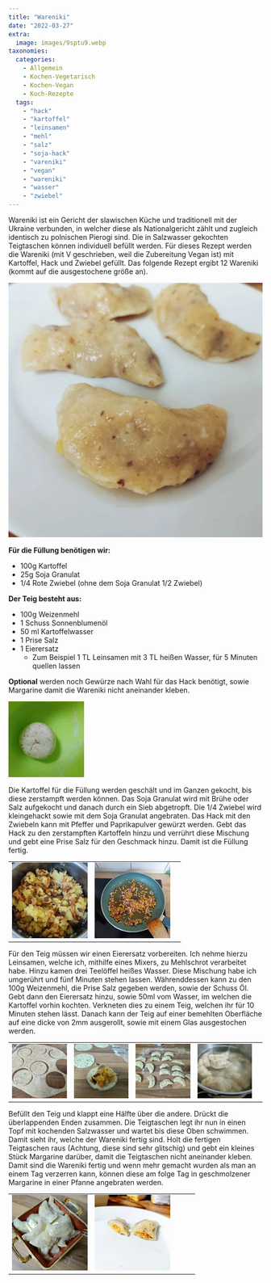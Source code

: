 ```yaml
---
title: "Wareniki"
date: "2022-03-27"
extra:
  image: images/9sptu9.webp
taxonomies:
  categories:
    - Allgemein
    - Kochen-Vegetarisch
    - Kochen-Vegan
    - Koch-Rezepte
  tags:
    - "hack"
    - "kartoffel"
    - "leinsamen"
    - "mehl"
    - "salz"
    - "soja-hack"
    - "vareniki"
    - "vegan"
    - "wareniki"
    - "wasser"
    - "zwiebel"
---
```


Wareniki ist ein Gericht der slawischen Küche und traditionell mit der Ukraine verbunden, in welcher diese als Nationalgericht zählt und zugleich identisch zu polnischen Pierogi sind. Die in Salzwasser gekochten Teigtaschen können individuell befüllt werden. Für dieses Rezept werden die Wareniki (mit V geschrieben, weil die Zubereitung Vegan ist) mit Kartoffel, Hack und Zwiebel gefüllt. Das folgende Rezept ergibt 12 Wareniki (kommt auf die ausgestochene größe an).

[![Ukrainische Teigttaschen auf einem Teller](images/9sptu9.webp)](images/9sptu9.webp)

**Für die Füllung benötigen wir:**

- 100g Kartoffel
- 25g Soja Granulat
- 1/4 Rote Zwiebel (ohne dem Soja Granulat 1/2 Zwiebel)

**Der Teig besteht aus:**

- 100g Weizenmehl
- 1 Schuss Sonnenblumenöl
- 50 ml Kartoffelwasser
- 1 Prise Salz
- 1 Eierersatz
    - Zum Beispiel 1 TL Leinsamen mit 3 TL heißen Wasser, für 5 Minuten quellen lassen

**Optional** werden noch Gewürze nach Wahl für das Hack benötigt, sowie Margarine damit die Wareniki nicht aneinander kleben.

[![Teigkugel mit Leinsamenschrott in einer Schüssel](images/IMG20220318181348_065712-edited-scaled-thumb.webp)](images/IMG20220318181348_065712-edited-scaled.webp)

Die Kartoffel für die Füllung werden geschält und im Ganzen gekocht, bis diese zerstampft werden können. Das Soja Granulat wird mit Brühe oder Salz aufgekocht und danach durch ein Sieb abgetropft. Die 1/4 Zwiebel wird kleingehackt sowie mit dem Soja Granulat angebraten. Das Hack mit den Zwiebeln kann mit Pfeffer und Paprikapulver gewürzt werden. Gebt das Hack zu den zerstampften Kartoffeln hinzu und verrührt diese Mischung und gebt eine Prise Salz für den Geschmack hinzu. Damit ist die Füllung fertig.

||||
:----:|:----:|:----:
[![Stampfkartoffel mit Sojahack und Zwiebel in einem Topf](images/224cbf14-cdb6-4c6f-a4a8-8542d8c5b845-edited-thumb.webp)](images/224cbf14-cdb6-4c6f-a4a8-8542d8c5b845-edited.webp)|[![Sojahack welches in einer Pfanne angebraten wird](images/53da584f-5c99-4c48-bc66-fdae6cdbacaf-thumb.webp)](images/53da584f-5c99-4c48-bc66-fdae6cdbacaf.webp)

Für den Teig müssen wir einen Eierersatz vorbereiten. Ich nehme hierzu Leinsamen, welche ich, mithilfe eines Mixers, zu Mehlschrot verarbeitet habe. Hinzu kamen drei Teelöffel heißes Wasser. Diese Mischung habe ich umgerührt und fünf Minuten stehen lassen. Währenddessen kann zu den 100g Weizenmehl, die Prise Salz gegeben werden, sowie der Schuss Öl. Gebt dann den Eierersatz hinzu, sowie 50ml vom Wasser, im welchen die Kartoffel vorhin kochten. Verkneten dies zu einem Teig, welchen ihr für 10 Minuten stehen lässt. Danach kann der Teig auf einer bemehlten Oberfläche auf eine dicke von 2mm ausgerollt, sowie mit einem Glas ausgestochen werden.

||||||
:----:|:----:|:----:|:----:|:----:
[![Ausgerollter Teig mit runden ausgestochenen Tallern](images/IMG20220318181654_065153-scaled-thumb.webp)](images/IMG20220318181654_065153-scaled.webp)|[![Teigtaller belegt mit Stampfkartoffel und Hack](images/IMG20220318182454_065404-scaled-thumb.webp)](images/IMG20220318182454_065404-scaled.webp)|[![Mehrere Zussamengeklappte Teigtaschen auf einer Arbeitsplatte](images/IMG20220318183226_065906-scaled-thumb.webp)](images/IMG20220318183226_065906-scaled.webp)|[![Wareniki in einem Topf mit heißen Wasser](images/IMG20220318183727_065259-scaled-thumb.webp)](images/IMG20220318183727_065259-scaled.webp)

Befüllt den Teig und klappt eine Hälfte über die andere. Drückt die überlappenden Enden zusammen. Die Teigtaschen legt ihr nun in einen Topf mit kochenden Salzwasser und wartet bis diese Oben schwimmen. Damit sieht ihr, welche der Wareniki fertig sind. Holt die fertigen Teigtaschen raus (Achtung, diese sind sehr glitschig) und gebt ein kleines Stück Margarine darüber, damit die Teigtaschen nicht aneinander kleben. Damit sind die Wareniki fertig und wenn mehr gemacht wurden als man an einem Tag verzerren kann, können diese am folge Tag in geschmolzener Margarine in einer Pfanne angebraten werden.

||||||
:----:|:----:|:----:|:----:|:----:
[![Fertige Wareniki in einer Tonschale mit Margarine bedeckt](images/IMG20220318184200_065612-scaled-thumb.webp)](images/IMG20220318184200_065612-scaled.webp)|[![Aufgeschnitte Wareniki mit sicht auf die Füllung](images/4fpvsv-thumb.webp)](images/4fpvsv.webp)
